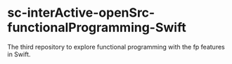 # sc-interActive-openSrc-functionalProgramming-Swift
 The third repository to explore functional programming with the fp features in Swift.

